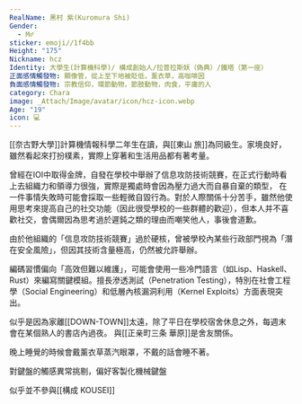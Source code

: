 ```yaml
---
RealName: 黑村 紫(Kuromura Shi)
Gender:
  - M♂
sticker: emoji//1f4bb
Height: "175"
Nickname: hcz
Identity: 大學生(計算機科學)/ 構成創始人/拉普拉斯妖（偽典）/鐵塔（第一座）
正面感情觸發物: 顯像管，從上至下地被貶低，薰衣草，高咖啡因
負面感情觸發物: 宗教信仰，環節動物，節肢動物，肉食，平庸的人
category: Chara
image: _Attach/Image/avatar/icon/hcz-icon.webp
Age: "19"
icon: 💻
---
```


[[奈古野大學]]計算機情報科學二年生在讀，與[[東山 旅]]為同級生。家境良好，雖然看起來打扮樸素，實際上穿著和生活用品都有著考量。

 曾經在IOI中取得金牌，自發在學校中舉辦了信息攻防技術競賽，在正式行動時看上去組織力和領導力很強，實際是獨處時會因為壓力過大而自暴自棄的類型， 在一件事情失敗時可能會採取一些輕微自毀行為。對於人際關係十分苦手，雖然他使用思考來提高自己的社交功能（因此很受學校的一些群體的歡迎），但本人并不喜歡社交，會偶爾因為思考過於遲鈍之類的理由而嘲笑他人，事後會道歉。 
 
 由於他組織的「信息攻防技術競賽」過於硬核，曾被學校內某些行政部門視為「潛在安全風險」，但因其技術含量極高，仍然被允許舉辦。
 
編碼習慣偏向「高效但難以維護」，可能會使用一些冷門語言（如Lisp、Haskell、Rust）來編寫關鍵模組。擅長滲透測試（Penetration Testing），特別在社會工程學（Social Engineering）和低層內核漏洞利用（Kernel Exploits）方面表現突出。
 
 似乎是因為家離[[DOWN-TOWN]]太遠，除了平日在學校宿舍休息之外，每週末會在某個熟人的書店內過夜。 與[[正亲町三条 華原]]是舍友關係。
 
 
 晚上睡覺的時候會戴薰衣草蒸汽眼罩，不戴的話會睡不著。
 
 對鍵盤的觸感異常挑剔，偏好客製化機械鍵盤
 
 似乎並不參與[[構成 KOUSEI]]
